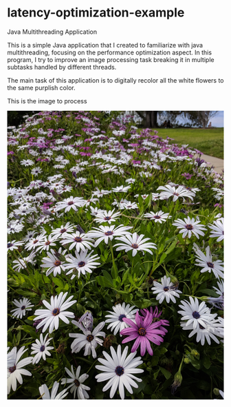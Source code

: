 # latency-optimization-example
Java Multithreading Application

This is a simple Java application that I created to familiarize with java multithreading, focusing on the performance optimization aspect. In this program, I try to improve an image processing task breaking it in multiple subtasks handled by different threads.

The main task of this application is to digitally recolor all the white flowers to the same purplish color.

This is the image to process

![alt text](https://github.com/johnGit92/latency-optimization-example/blob/master/many-flowers.jpg)
